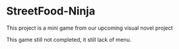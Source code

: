 # StreetFood-Ninja
This project is a mini game from our upcoming visual novel project

This game still not completed, it still lack of menu.

